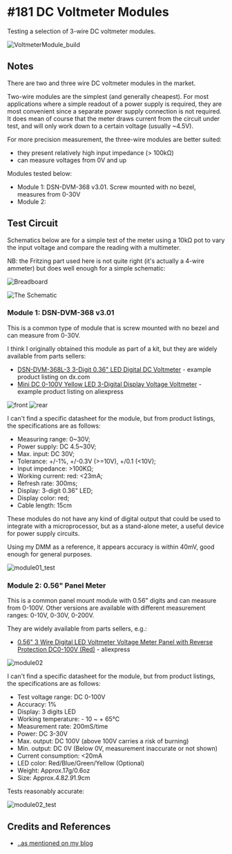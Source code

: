 # #181 DC Voltmeter Modules

Testing a selection of 3-wire DC voltmeter modules.

![VoltmeterModule_build](./assets/VoltmeterModule_build.jpg)

## Notes

There are two and three wire DC voltmeter modules in the market.

Two-wire modules are the simplest (and generally cheapest).
For most applications where a simple readout of a power supply is required, they are most convenient
since a separate power supply connection is not required. It does mean of course that the meter
draws current from the circuit under test, and will only work down to a certain voltage (usually ~4.5V).

For more precision measurement, the three-wire
modules are better suited:

* they present relatively high input impedance (> 100kΩ)
* can measure voltages from 0V and up

Modules tested below:

* Module 1: DSN-DVM-368 v3.01. Screw mounted with no bezel, measures from 0-30V
* Module 2:

## Test Circuit

Schematics below are for a simple test of the meter using a 10kΩ pot to vary the input voltage and compare the reading with a multimeter.

NB: the Fritzing part used here is not quite right (it's actually a 4-wire ammeter) but does well enough for a simple schematic:

![Breadboard](./assets/VoltmeterModule_bb.jpg?raw=true)

![The Schematic](./assets/VoltmeterModule_schematic.jpg?raw=true)

### Module 1: DSN-DVM-368 v3.01

This is a common type of module that is screw mounted with no bezel and can measure from 0-30V.

I think I originally obtained this module as part of a kit, but they are widely available from parts sellers:

* [DSN-DVM-368L-3 3-Digit 0.36" LED Digital DC Voltmeter](http://www.dx.com/p/dsn-dvm-368l-3-3-digit-0-36-led-digital-dc-voltmeter-for-motorcycle-black-white-343750#.VrVc01N97XE) - example product listing on dx.com
* [Mini DC 0-100V Yellow LED 3-Digital Display Voltage Voltmeter](https://www.aliexpress.com/item/Mini-DC-0-100V-Yellow-LED-3-Digital-Display-Voltage-Voltmeter-0-28/32276796281.html) - example product listing on aliexpress

![front](./assets/module01_front.jpg?raw=true)
![rear](./assets/module01_rear.jpg?raw=true)

I can't find a specific datasheet for the module, but from product listings,
the specifications are as follows:

* Measuring range: 0~30V;
* Power supply: DC 4.5~30V;
* Max. input: DC 30V;
* Tolerance: +/-1%, +/-0.3V (>=10V), +/0.1 (<10V);
* Input impedance: >100KΩ;
* Working current: red: <23mA;
* Refresh rate: 300ms;
* Display: 3-digit 0.36" LED;
* Display color: red;
* Cable length: 15cm

These modules do not have any kind of digital output that could be used to integrate with a microprocessor,
but as a stand-alone meter, a useful device for power supply circuits.

Using my DMM as a reference, it appears accuracy is within 40mV, good enough for general purposes.

![module01_test](./assets/module01_test.jpg?raw=true)

### Module 2: 0.56" Panel Meter

This is a common panel mount module with 0.56" digits and can measure from 0-100V.
Other versions are available with different measurement ranges: 0-10V, 0-30V, 0-200V.

They are widely available from parts sellers, e.g.:

* [0.56" 3 Wire Digital LED Voltmeter Voltage Meter Panel with Reverse Protection DC0-100V (Red)](https://www.aliexpress.com/item/1005007129264878.html) - aliexpress

![module02](./assets/module02.jpg)

I can't find a specific datasheet for the module, but from product listings,
the specifications are as follows:

* Test voltage range: DC 0-100V
* Accuracy: 1%
* Display: 3 digits LED
* Working temperature: - 10 ~ + 65℃
* Measurement rate: 200mS/time
* Power: DC 3-30V
* Max. output: DC 100V (above 100V carries a risk of burning)
* Min. output: DC 0V (Below 0V, measurement inaccurate or not shown)
* Current consumption: <20mA
* LED color: Red/Blue/Green/Yellow (Optional)
* Weight: Approx.17g/0.6oz
* Size: Approx.4.8*2.9*1.9cm

Tests reasonably accurate:

![module02_test](./assets/module02_test.jpg)

## Credits and References

* [..as mentioned on my blog](https://blog.tardate.com/2016/02/littlearduinoprojects181-voltmeter.html)
